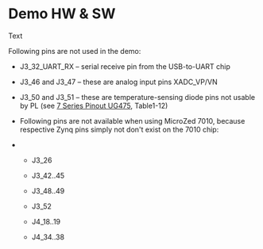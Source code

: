 # Demo HW & SW

Text

Following pins are not used in the demo:

- J3_32_UART_RX &ndash; serial receive pin from the USB-to-UART chip

- J3_46 and J3_47 – these are analog input pins XADC_VP/VN

- J3_50 and J3_51 – these are temperature-sensing diode pins not usable by PL (see [7 Series Pinout UG475](https://www.xilinx.com/support/documentation/user_guides/ug475_7Series_Pkg_Pinout.pdf), Table1-12)

- Following pins are not available when using MicroZed 7010, because respective Zynq pins simply not don't exist on the 7010 chip:

- - J3_26
  
  - J3_42..45
  
  - J3_48..49
  
  - J3_52
  
  - J4_18..19
  
  - J4_34..38


